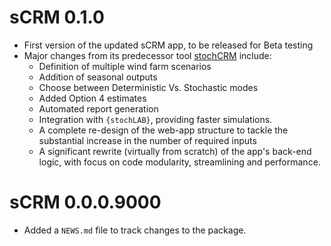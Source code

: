# sCRM 0.1.0
- First version of the updated sCRM app, to be released for Beta testing
- Major changes from its predecessor tool [stochCRM](https://github.com/dmpstats/stochCRM) include:
  - Definition of multiple wind farm scenarios
  - Addition of seasonal outputs
  - Choose between Deterministic Vs. Stochastic modes
  - Added Option 4 estimates
  - Automated report generation
  - Integration with `{stochLAB}`, providing faster simulations.
  - A complete re-design of the web-app structure to tackle the substantial
  increase in the number of required inputs
  - A significant rewrite (virtually from scratch) of the app's back-end logic,
  with focus on code modularity, streamlining and performance.

# sCRM 0.0.0.9000

* Added a `NEWS.md` file to track changes to the package.
